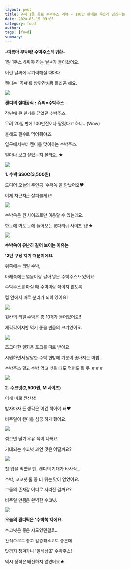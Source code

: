 ```yaml
---
layout: post
title: 쥬씨 1등 음료 수박주스 리뷰 - 100만 판매는 우습게 넘긴다는
date: 2020-05-15 09:07
category: food
author: 
tags: [food]
summary: 
---
```



**-여름아 부탁해! 수박주스의 귀환-**

  

1일 1주스 해줘야 하는 날씨가 돌아왔어요.

이런 날씨에 무기력해질 때마다

캔디는 '쥬씨'를 방앗간처럼 들리곤 해요.

![](https://img1.daumcdn.net/thumb/R720x0/?fname=https%3A%2F%2Ft1.daumcdn.net%2Fliveboard%2Fdispatch%2Fe777b44d99df44a2b9253184fa9abe04.JPG)

**캔디의 절대공식 :** **쥬씨=수박주스**

  

작년에 큰 인기를 끌었던 수박주스.

무려 20일 만에 100만잔이나 팔렸다고 하니...(Wow)

올해도 필수로 먹어줘야죠.

입구에서부터 캔디를 맞이하는 수박주스.

얼마나 보고 싶었는지 몰라요..★

![](https://img1.daumcdn.net/thumb/R720x0/?fname=https%3A%2F%2Ft1.daumcdn.net%2Fliveboard%2Fdispatch%2F8cec4ff695fb49c48de1ab362c5615ef.JPG)

**1. 수박 SSOC(3,500원)**

드디어 오늘의 주인공 '수박쏙'을 만났어요♥

이제 차근차근 살펴볼게요!

![](https://img1.daumcdn.net/thumb/R720x0/?fname=https%3A%2F%2Ft1.daumcdn.net%2Fliveboard%2Fdispatch%2F6d3815b5ee734e698b0a1d4878196af4.JPG)

수박쏙은 원 사이즈로만 이용할 수 있는데요.

한눈에 봐도 눈에 들어오는 롱다리st 사이즈 컵!★

![](https://img1.daumcdn.net/thumb/R720x0/?fname=https%3A%2F%2Ft1.daumcdn.net%2Fliveboard%2Fdispatch%2F8327ba6a05874ae6be7adea253c2b7ff.JPG)

**수박쏙이 유난히 길어 보이는 이유는**

**'2단 구성'이기 때문이에요.**

  

위쪽에는 리얼 수박,

아래쪽에는 얼음이랑 갈아 넣은 수박주스가 있어요.

수박주스를 마실 때 수박이랑 섞이지 않도록

컵 안에서 따로 분리가 되어 있어요!

![](https://img1.daumcdn.net/thumb/R720x0/?fname=https%3A%2F%2Ft1.daumcdn.net%2Fliveboard%2Fdispatch%2F942f8e89bfe64da18eef2b31754c50ce.JPG)

윗칸의 리얼 수박은 총 10개가 들어있어요!!

제각각이지만 먹기 좋을 만큼의 크기였어요.

![](https://img1.daumcdn.net/thumb/R720x0/?fname=https%3A%2F%2Ft1.daumcdn.net%2Fliveboard%2Fdispatch%2F33beddbe13fe4d3a9ed267f924e9f831.JPG)

조그마한 일회용 포크를 따로 받아요.

시원하면서 달달한 수박 한방에 기분이 좋아지는 마법.

수박주스 말고 수박 먹고 싶을 때도 먹어도 될 듯 ㅎㅎㅎ

![](https://img1.daumcdn.net/thumb/R720x0/?fname=https%3A%2F%2Ft1.daumcdn.net%2Fliveboard%2Fdispatch%2F61b36a7bd8954a70949c8e605eebbc3a.JPG)

**2. 수코넛(2,500원, M 사이즈)**

이게 바로 찐신상!

받자마자 든 생각은 이건 찍어야 돼♥

비주얼이 캔디를 심쿵 하게 했어요.

![](https://img1.daumcdn.net/thumb/R720x0/?fname=https%3A%2F%2Ft1.daumcdn.net%2Fliveboard%2Fdispatch%2F8ec8170609994352a5f824daa231d4e2.JPG)

섞으면 딸기 우유 색이 나와요.

기대되는 수코넛 과연 맛은 어떨까요?

![](https://img1.daumcdn.net/thumb/R720x0/?fname=https%3A%2F%2Ft1.daumcdn.net%2Fliveboard%2Fdispatch%2F4a6f39d4ef5e439ebaf0c3188ee70c85.JPG)

첫 입을 먹었을 땐, 캔디의 기대가 바사삭...

수박, 코코넛 둘 중 더 튀는 맛이 없었어요.

그들의 존재감 어디로 사라진 걸까요?

비주얼 만큼은 완벽한 수코넛.

![](https://img1.daumcdn.net/thumb/R720x0/?fname=https%3A%2F%2Ft1.daumcdn.net%2Fliveboard%2Fdispatch%2F9f75259ca36a415887d0c24ababd3252.JPG)

**오늘의 캔디픽은 '수박쏙'이에요.**

수코넛은 좋은 시도였던걸로...

간식으로도 좋고 갈증해소로도 좋은데

맛까지 챙겨가니 '일석삼조' 수박주스!

역시 정석은 배신하지 않았어요★